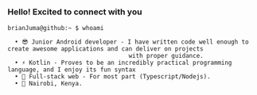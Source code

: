 ### Hello! Excited to connect with you 

```cli
brianJuma@github:~ $ whoami

  • 😎 Junior Android developer - I have written code well enough to create awesome applications and can deliver on projects
                                  with proper guidance. 
  • ⚡ Kotlin - Proves to be an incredibly practical programming language, and I enjoy its fun syntax
  • 🌱 Full-stack web - For most part (Typescript/Nodejs).
  • 📍 Nairobi, Kenya.
```
<!--
**jumaBrian/jumaBrian** is a ✨ _special_ ✨ repository because its `README.md` (this file) appears on your GitHub profile.

Here are some ideas to get you started:

- 🔭 I’m currently working on ...
- 🌱 I’m currently learning ...
- 👯 I’m looking to collaborate on ...
- 🤔 I’m looking for help with ...
- 💬 Ask me about ...
- 📫 How to reach me: ...
- 😄 Pronouns: ...
- ⚡ Fun fact: ...
-->
